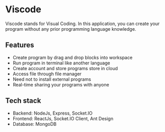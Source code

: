 # Viscode

<p>Viscode stands for Visual Coding. In this application, you can create your program without any prior programming language knowledge.

<h2>Features</h2>
<ul>
  <li>Create program by drag and drop blocks into workspace</li>
  <li>Run program in terminal like another language</li>
  <li>Create account and store programs store in cloud</li>
  <li>Access file through file manager</li>
  <li>Need not to install external programs</li>
  <li>Real-time sharing your programs with anyone</li>
</ul>

<h2>Tech stack</h2>
<ul>
  <li>Backend: NodeJs, Express, Socket.IO</li>
  <li>Frontend: ReactJs, Socket.IO Client, Ant Design</li>
  <li>Database: MongoDB </li>
</ul>
